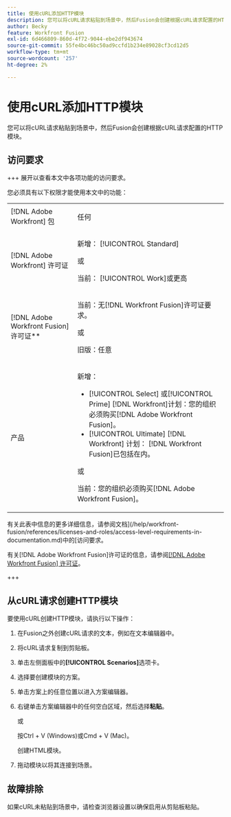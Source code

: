 ```yaml
---
title: 使用cURL添加HTTP模块
description: 您可以将cURL请求粘贴到场景中，然后Fusion会创建根据cURL请求配置的HTTP模块。
author: Becky
feature: Workfront Fusion
exl-id: 6d466809-860d-4f72-9044-ebe2df943674
source-git-commit: 55fe4bc46bc50ad9ccfd1b234e89028cf3cd12d5
workflow-type: tm+mt
source-wordcount: '257'
ht-degree: 2%

---
```


# 使用cURL添加HTTP模块

您可以将cURL请求粘贴到场景中，然后Fusion会创建根据cURL请求配置的HTTP模块。

## 访问要求

+++ 展开以查看本文中各项功能的访问要求。

您必须具有以下权限才能使用本文中的功能：

<table style="table-layout:auto">
 <col> 
 <col> 
 <tbody> 
  <tr> 
   <td role="rowheader">[!DNL Adobe Workfront] 包</td> 
   <td> <p>任何</p> </td> 
  </tr> 
  <tr data-mc-conditions=""> 
   <td role="rowheader">[!DNL Adobe Workfront] 许可证</td> 
   <td> <p>新增： [!UICONTROL Standard]</p><p>或</p><p>当前： [!UICONTROL Work]或更高</p> </td> 
  </tr> 
  <tr> 
   <td role="rowheader">[!DNL Adobe Workfront Fusion] 许可证**</td> 
   <td>
   <p>当前：无[!DNL Workfront Fusion]许可证要求。</p>
   <p>或</p>
   <p>旧版：任意 </p>
   </td> 
  </tr> 
  <tr> 
   <td role="rowheader">产品</td> 
   <td>
   <p>新增：</p> <ul><li>[!UICONTROL Select] 或[!UICONTROL Prime] [!DNL Workfront]计划：您的组织必须购买[!DNL Adobe Workfront Fusion]。</li><li>[!UICONTROL Ultimate] [!DNL Workfront] 计划： [!DNL Workfront Fusion]已包括在内。</li></ul>
   <p>或</p>
   <p>当前：您的组织必须购买[!DNL Adobe Workfront Fusion]。</p>
   </td> 
  </tr>
 </tbody> 
</table>

有关此表中信息的更多详细信息，请参阅文档](/help/workfront-fusion/references/licenses-and-roles/access-level-requirements-in-documentation.md)中的[访问要求。

有关[!DNL Adobe Workfront Fusion]许可证的信息，请参阅[[!DNL Adobe Workfront Fusion] 许可证](/help/workfront-fusion/set-up-and-manage-workfront-fusion/licensing-operations-overview/license-automation-vs-integration.md)。

+++

## 从cURL请求创建HTTP模块


要使用cURL创建HTTP模块，请执行以下操作：

1. 在Fusion之外创建cURL请求的文本，例如在文本编辑器中。
1. 将cURL请求复制到剪贴板。
1. 单击左侧面板中的&#x200B;**[!UICONTROL Scenarios]**&#x200B;选项卡。
1. 选择要创建模块的方案。
1. 单击方案上的任意位置以进入方案编辑器。
1. 右键单击方案编辑器中的任何空白区域，然后选择&#x200B;**粘贴**。

   或

   按Ctrl + V (Windows)或Cmd + V (Mac)。


   创建HTML模块。
1. 拖动模块以将其连接到场景。

## 故障排除

如果cURL未粘贴到场景中，请检查浏览器设置以确保启用从剪贴板粘贴。
